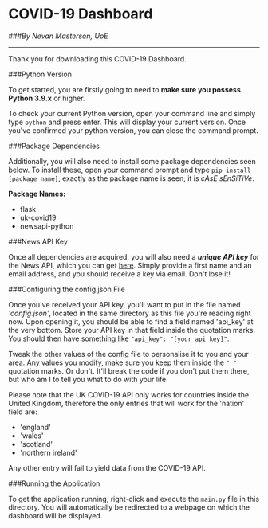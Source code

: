 # **COVID-19 Dashboard**
###_By Nevan Masterson, UoE_
***
Thank you for downloading this COVID-19 Dashboard. 

###Python Version

To get started, you are firstly going to need to **make sure you possess
Python 3.9.x** or higher.

To check your current Python version, open your command line and simply
type `python` and press enter. This will display your current version.
Once you've confirmed your python version, you can close the command prompt.

###Package Dependencies

Additionally, you will also need to install some package dependencies
seen below. To install these, open your command prompt and type 
`pip install [package name]`, exactly as the package name is seen; it is
_cAsE sEnSiTiVe_.

**Package Names:**
* flask
* uk-covid19
* newsapi-python

###News API Key

Once all dependencies are acquired, you will also need a ***unique API key***
for the News API, which you can get [here](https://newsapi.org/register).
Simply provide a first name and an email address, and you should receive
a key via email. Don't lose it!

###Configuring the config.json File

Once you've received your API key, you'll want to put in the file named
_'config.json'_, located in the same directory as this file you're reading
right now. Upon opening it, you should be able to find a field named 'api_key'
at the very bottom. Store your API key in that field inside the quotation marks. 
You should then have something like `"api_key": "[your api key]"`.

Tweak the other values of the config file to personalise it to you and your
area. Any values you modify, make sure you keep them inside the `" "` quotation
marks. Or don't. It'll break the code if you don't put them there,
but who am I to tell you what to do with your life.

Please note that the UK COVID-19 API only works for countries inside the
United Kingdom, therefore the only entries that will work for the 'nation'
field are:
* 'england'
* 'wales'
* 'scotland'
* 'northern ireland'

Any other entry will fail to yield data from the COVID-19 API.

###Running the Application

To get the application running, right-click and execute the `main.py` file in 
this directory. You will automatically be redirected to a webpage on which the
dashboard will be displayed.

